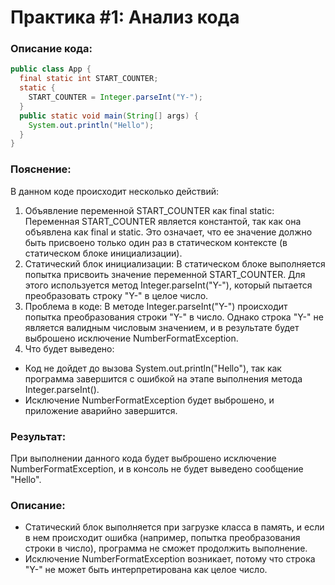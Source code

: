 # Практика #1: Анализ кода

### Описание кода:
```java
public class App {
  final static int START_COUNTER;
  static {
    START_COUNTER = Integer.parseInt("Y-");
  }
  public static void main(String[] args) {
    System.out.println("Hello");
  }
}
```
### Пояснение:
В данном коде происходит несколько действий:
1. Объявление переменной START_COUNTER как final static: Переменная START_COUNTER является константой, так как она объявлена как final и static. Это означает, что ее значение должно быть присвоено только один раз в статическом контексте (в статическом блоке инициализации).
2. Статический блок инициализации: В статическом блоке выполняется попытка присвоить значение переменной START_COUNTER. Для этого используется метод Integer.parseInt("Y-"), который пытается преобразовать строку "Y-" в целое число.
3. Проблема в коде: В методе Integer.parseInt("Y-") происходит попытка преобразования строки "Y-" в число. Однако строка "Y-" не является валидным числовым значением, и в результате будет выброшено исключение NumberFormatException.
4. Что будет выведено:
- Код не дойдет до вызова System.out.println("Hello"), так как программа завершится с ошибкой на этапе выполнения метода Integer.parseInt().
- Исключение NumberFormatException будет выброшено, и приложение аварийно завершится.
### Результат:
При выполнении данного кода будет выброшено исключение NumberFormatException, и в консоль не будет выведено сообщение "Hello".
### Описание:
- Статический блок выполняется при загрузке класса в память, и если в нем происходит ошибка (например, попытка преобразования строки в число), программа не сможет продолжить выполнение.
- Исключение NumberFormatException возникает, потому что строка "Y-" не может быть интерпретирована как целое число.
